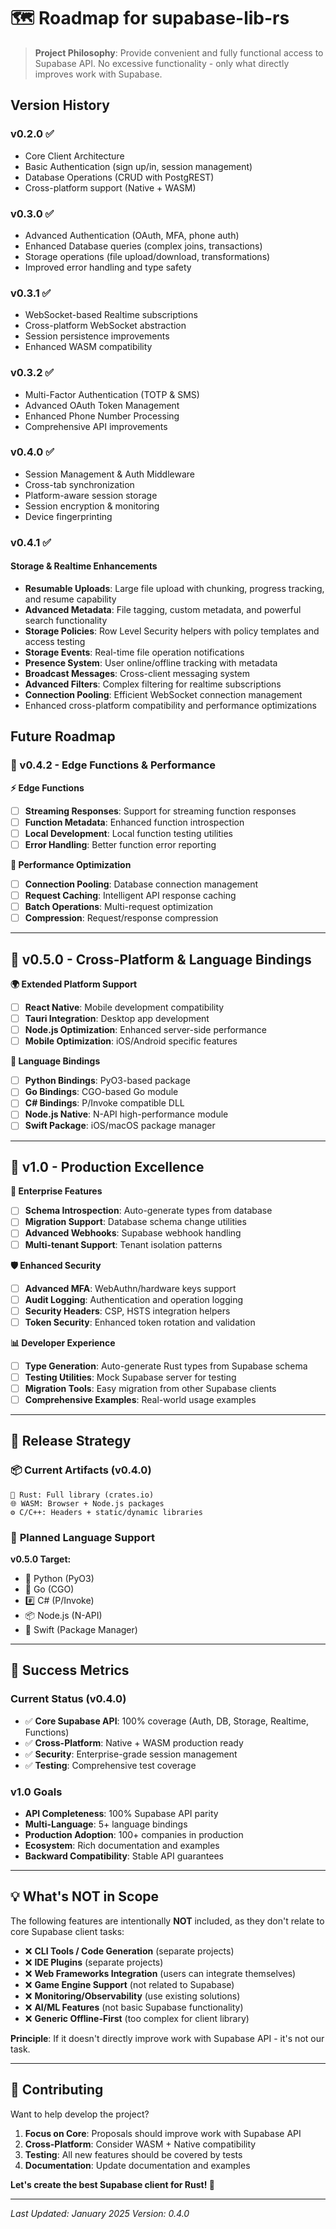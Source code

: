 # 🗺️ Roadmap for supabase-lib-rs

> **Project Philosophy**: Provide convenient and fully functional access to Supabase API.
> No excessive functionality - only what directly improves work with Supabase.

## Version History

### v0.2.0 ✅

- Core Client Architecture
- Basic Authentication (sign up/in, session management)
- Database Operations (CRUD with PostgREST)
- Cross-platform support (Native + WASM)

### v0.3.0 ✅

- Advanced Authentication (OAuth, MFA, phone auth)
- Enhanced Database queries (complex joins, transactions)
- Storage operations (file upload/download, transformations)
- Improved error handling and type safety

### v0.3.1 ✅

- WebSocket-based Realtime subscriptions
- Cross-platform WebSocket abstraction
- Session persistence improvements
- Enhanced WASM compatibility

### v0.3.2 ✅

- Multi-Factor Authentication (TOTP & SMS)
- Advanced OAuth Token Management
- Enhanced Phone Number Processing
- Comprehensive API improvements

### v0.4.0 ✅

- Session Management & Auth Middleware
- Cross-tab synchronization
- Platform-aware session storage
- Session encryption & monitoring
- Device fingerprinting

### v0.4.1 ✅

#### Storage & Realtime Enhancements

- **Resumable Uploads**: Large file upload with chunking, progress tracking, and resume capability
- **Advanced Metadata**: File tagging, custom metadata, and powerful search functionality
- **Storage Policies**: Row Level Security helpers with policy templates and access testing
- **Storage Events**: Real-time file operation notifications
- **Presence System**: User online/offline tracking with metadata
- **Broadcast Messages**: Cross-client messaging system
- **Advanced Filters**: Complex filtering for realtime subscriptions
- **Connection Pooling**: Efficient WebSocket connection management
- Enhanced cross-platform compatibility and performance optimizations

## Future Roadmap

### 🎯 v0.4.2 - Edge Functions & Performance

**⚡ Edge Functions**

- [ ] **Streaming Responses**: Support for streaming function responses
- [ ] **Function Metadata**: Enhanced function introspection
- [ ] **Local Development**: Local function testing utilities
- [ ] **Error Handling**: Better function error reporting

**🚀 Performance Optimization**

- [ ] **Connection Pooling**: Database connection management
- [ ] **Request Caching**: Intelligent API response caching
- [ ] **Batch Operations**: Multi-request optimization
- [ ] **Compression**: Request/response compression

---

## 🎯 v0.5.0 - Cross-Platform & Language Bindings

**🌍 Extended Platform Support**

- [ ] **React Native**: Mobile development compatibility
- [ ] **Tauri Integration**: Desktop app development
- [ ] **Node.js Optimization**: Enhanced server-side performance
- [ ] **Mobile Optimization**: iOS/Android specific features

**🔗 Language Bindings**

- [ ] **Python Bindings**: PyO3-based package
- [ ] **Go Bindings**: CGO-based Go module
- [ ] **C# Bindings**: P/Invoke compatible DLL
- [ ] **Node.js Native**: N-API high-performance module
- [ ] **Swift Package**: iOS/macOS package manager

---

## 🎯 v1.0 - Production Excellence

**🏢 Enterprise Features**

- [ ] **Schema Introspection**: Auto-generate types from database
- [ ] **Migration Support**: Database schema change utilities
- [ ] **Advanced Webhooks**: Supabase webhook handling
- [ ] **Multi-tenant Support**: Tenant isolation patterns

**🛡️ Enhanced Security**

- [ ] **Advanced MFA**: WebAuthn/hardware keys support
- [ ] **Audit Logging**: Authentication and operation logging
- [ ] **Security Headers**: CSP, HSTS integration helpers
- [ ] **Token Security**: Enhanced token rotation and validation

**📊 Developer Experience**

- [ ] **Type Generation**: Auto-generate Rust types from Supabase schema
- [ ] **Testing Utilities**: Mock Supabase server for testing
- [ ] **Migration Tools**: Easy migration from other Supabase clients
- [ ] **Comprehensive Examples**: Real-world usage examples

---

## 🚀 Release Strategy

### 📦 **Current Artifacts (v0.4.0)**

```
🦀 Rust: Full library (crates.io)
🌐 WASM: Browser + Node.js packages
⚙️ C/C++: Headers + static/dynamic libraries
```

### 🔗 **Planned Language Support**

**v0.5.0 Target:**

- 🐍 Python (PyO3)
- 🐹 Go (CGO)
- #️⃣ C# (P/Invoke)
- 📦 Node.js (N-API)
- 🍎 Swift (Package Manager)

---

## 🎯 Success Metrics

### **Current Status (v0.4.0)**

- ✅ **Core Supabase API**: 100% coverage (Auth, DB, Storage, Realtime, Functions)
- ✅ **Cross-Platform**: Native + WASM production ready
- ✅ **Security**: Enterprise-grade session management
- ✅ **Testing**: Comprehensive test coverage

### **v1.0 Goals**

- **API Completeness**: 100% Supabase API parity
- **Multi-Language**: 5+ language bindings
- **Production Adoption**: 100+ companies in production
- **Ecosystem**: Rich documentation and examples
- **Backward Compatibility**: Stable API guarantees

---

## 💡 What's NOT in Scope

The following features are intentionally **NOT** included, as they don't relate to core Supabase client tasks:

- ❌ **CLI Tools / Code Generation** (separate projects)
- ❌ **IDE Plugins** (separate projects)
- ❌ **Web Frameworks Integration** (users can integrate themselves)
- ❌ **Game Engine Support** (not related to Supabase)
- ❌ **Monitoring/Observability** (use existing solutions)
- ❌ **AI/ML Features** (not basic Supabase functionality)
- ❌ **Generic Offline-First** (too complex for client library)

**Principle**: If it doesn't directly improve work with Supabase API - it's not our task.

---

## 🤝 Contributing

Want to help develop the project?

1. **Focus on Core**: Proposals should improve work with Supabase API
2. **Cross-Platform**: Consider WASM + Native compatibility
3. **Testing**: All new features should be covered by tests
4. **Documentation**: Update documentation and examples

**Let's create the best Supabase client for Rust! 🦀**

---

_Last Updated: January 2025_
_Version: 0.4.0_
